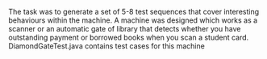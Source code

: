 The task was to generate a set of 5-8 test sequences that cover interesting behaviours within the machine. 
A machine was designed which works as a scanner or an automatic gate of library that detects whether you have outstanding payment or borrowed books when you scan a student card.
DiamondGateTest.java contains test cases for this machine
